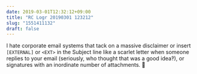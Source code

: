 ```yaml
---
date: 2019-03-01T12:32:12+09:00
title: "RC Logr 20190301 123212"
slug: "1551411132"
draft: false
---
```


I hate corporate email systems that tack on a massive disclaimer or insert `[EXTERNAL]` or `<EXT>` in the Subject line like a scarlet letter when someone replies to your email (seriously, who thought that was a good idea‽), or signatures with an inordinate number of attachments. 👿
